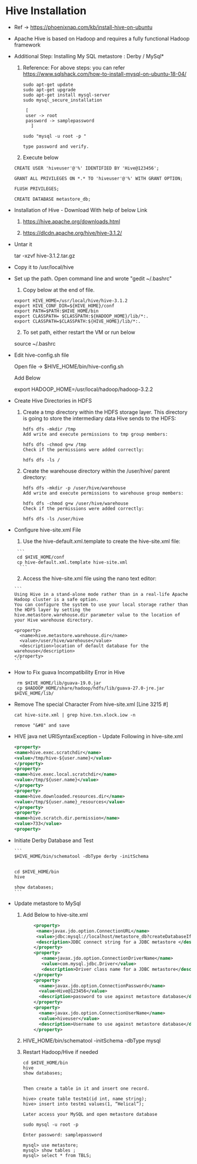 # Hive Installation 

- Ref -> https://phoenixnap.com/kb/install-hive-on-ubuntu
  
- Apache Hive is based on Hadoop and requires a fully functional Hadoop framework

- Additional Step: Installing My SQL
  metastore : Derby / MySql*
  
  1. Reference: For above steps: you can refer https://www.sqlshack.com/how-to-install-mysql-on-ubuntu-18-04/

	 ```
	 sudo apt-get update
	 sudo apt-get upgrade
	 sudo apt-get install mysql-server
	 sudo mysql_secure_installation
	  
	  [ 
	  user -> root
	  password -> samplepassword
		]

	 sudo "mysql -u root -p " 

	 type password and verify.
	 ```  
  

  2. Execute below 
  
  ```
  CREATE USER 'hiveuser'@'%' IDENTIFIED BY 'Hive@123456';
  
  GRANT ALL PRIVILEGES ON *.* TO 'hiveuser'@'%' WITH GRANT OPTION;

  FLUSH PRIVILEGES;
  
  CREATE DATABASE metastore_db;
  ```

- Installation of Hive - Download With help of below Link 
  
  1. https://hive.apache.org/downloads.html	
    
  2. https://dlcdn.apache.org/hive/hive-3.1.2/
  
- Untar it 
  
  tar -xzvf hive-3.1.2.tar.gz  
  
- Copy it to /usr/local/hive  

- Set up the path. Open command line and wrote "gedit ~/.bashrc"
  
    1. Copy below at the end of file.
    
	```
	export HIVE_HOME=/usr/local/hive/hive-3.1.2
	export HIVE_CONF_DIR=${HIVE_HOME}/conf
	export PATH=$PATH:$HIVE_HOME/bin
	export CLASSPATH= $CLASSPATH:${HADOOP_HOME}/lib/*:.
	export CLASSPATH=$CLASSPATH:${HIVE_HOME}/lib/*:.
	```
	
    2. To set path, either restart the VM or run below

    source ~/.bashrc	

- Edit hive-config.sh file

  Open file -> $HIVE_HOME/bin/hive-config.sh	
  
  Add Below 
  
  export HADOOP_HOME=/usr/local/hadoop/hadoop-3.2.2
  
- Create Hive Directories in HDFS

  1. Create a tmp directory within the HDFS storage layer. This directory is going to store the intermediary data Hive sends to the HDFS:
        
		```
		hdfs dfs -mkdir /tmp
		Add write and execute permissions to tmp group members:

		hdfs dfs -chmod g+w /tmp
		Check if the permissions were added correctly:

		hdfs dfs -ls /  
	    ```
		
  2. Create the warehouse directory within the /user/hive/ parent directory:
        
		```
		hdfs dfs -mkdir -p /user/hive/warehouse
		Add write and execute permissions to warehouse group members:

		hdfs dfs -chmod g+w /user/hive/warehouse
		Check if the permissions were added correctly:

		hdfs dfs -ls /user/hive
        ```
- Configure hive-site.xml File	
     
	1.  Use the hive-default.xml.template to create the hive-site.xml file:

       ```
	   cd $HIVE_HOME/conf
	   cp hive-default.xml.template hive-site.xml
		```	   
		
		
	2. Access the hive-site.xml file using the nano text editor:
      
	  ```
      Using Hive in a stand-alone mode rather than in a real-life Apache Hadoop cluster is a safe option.
	  You can configure the system to use your local storage rather than the HDFS layer by setting the 
	  hive.metastore.warehouse.dir parameter value to the location of your Hive warehouse directory.
	  
	  <property>
		<name>hive.metastore.warehouse.dir</name>
		<value>/user/hive/warehouse</value>
		<description>location of default database for the warehouse</description>
	  </property>
	  ```	


- How to Fix guava Incompatibility Error in Hive

     ```
	  rm $HIVE_HOME/lib/guava-19.0.jar
	  cp $HADOOP_HOME/share/hadoop/hdfs/lib/guava-27.0-jre.jar $HIVE_HOME/lib/
	 ```
	 
- Remove The special Character From hive-site.xml  [Line 3215 #]

    ```
	cat hive-site.xml | grep hive.txn.xlock.iow -n 
   
    remove "&#8" and save
    ```

- HIVE java net URISyntaxException - Update Following in hive-site.xml

   ```xml
   <property>
   <name>hive.exec.scratchdir</name>
   <value>/tmp/hive-${user.name}</value>
   </property>
   <property>   
   <name>hive.exec.local.scratchdir</name>
   <value>/tmp/${user.name}</value>
   </property>
   <property>
   <name>hive.downloaded.resources.dir</name>
   <value>/tmp/${user.name}_resources</value>
   </property>
   <property>
   <name>hive.scratch.dir.permission</name>
   <value>733</value>
   <property>   
   ```   
- Initiate Derby Database and Test 	 
      
      ```
	  $HIVE_HOME/bin/schematool -dbType derby -initSchema	


      cd $HIVE_HOME/bin
      hive
	  
	  show databases;
	  ```	  
		
- Update metastore to MySql  

    1. Add Below to hive-site.xml
  

		 ```xml 
			 <property>
			  <name>javax.jdo.option.ConnectionURL</name>
			  <value>jdbc:mysql://localhost/metastore_db?createDatabaseIfNotExist=true</value>
			  <description>JDBC connect string for a JDBC metastore </description>
			 </property>
			 <property>
				<name>javax.jdo.option.ConnectionDriverName</name>
				<value>com.mysql.jdbc.Driver</value>
				<description>Driver class name for a JDBC metastore</description>
			 </property>
			 <property>
			   <name>javax.jdo.option.ConnectionPassword</name>
			   <value>Hive@123456</value>
			   <description>password to use against metastore database</description>
			 </property>
			 <property>
			   <name>javax.jdo.option.ConnectionUserName</name>
			   <value>hiveuser</value>
			   <description>Username to use against metastore database</description>
			 </property>   
		 ```	  

    2.   HIVE_HOME/bin/schematool -initSchema -dbType mysql	
	
	3.   Restart Hadoop/Hive if needed 
	   
			```
			cd $HIVE_HOME/bin
			hive
			show databases;
			 
			 
			Then create a table in it and insert one record.
			 
			hive> create table testm1(id int, name string);
            hive> insert into testm1 values(1, “Helical”);

			Later access your MySQL and open metastore database

			sudo mysql -u root -p
            
			Enter password: samplepassword

            mysql> use metastore;
			mysql> show tables ;
			mysql> select * from TBLS;
			```


 

   
	